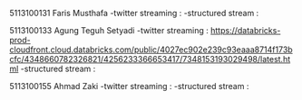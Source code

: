 5113100131 Faris Musthafa
-twitter streaming :
-structured stream : 

5113100133  Agung Teguh Setyadi
-twitter streaming : https://databricks-prod-cloudfront.cloud.databricks.com/public/4027ec902e239c93eaaa8714f173bcfc/4348660782326821/4256233366653417/7348153193029498/latest.html
-structured stream : 

5113100155  Ahmad Zaki
-twitter streaming :
-structured stream : 
